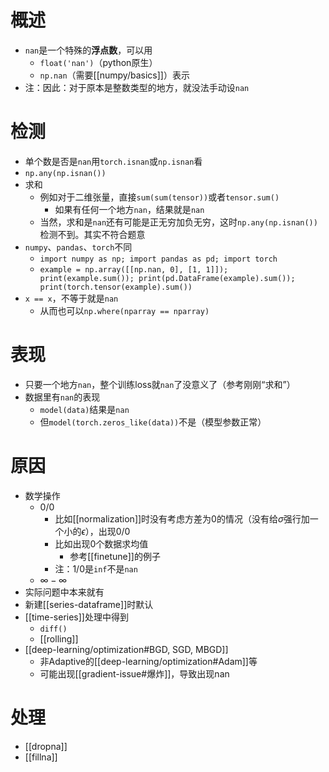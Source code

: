 # 概述
- `nan`是一个特殊的**浮点数**，可以用
  - `float('nan')`（python原生）
  - `np.nan`（需要[[numpy/basics]]）表示
- 注：因此：对于原本是整数类型的地方，就没法手动设`nan`
# 检测
- 单个数是否是`nan`用`torch.isnan`或`np.isnan`看
- `np.any(np.isnan())`
- 求和
  - 例如对于二维张量，直接`sum(sum(tensor))`或者`tensor.sum()`
    - 如果有任何一个地方`nan`，结果就是`nan`
  - 当然，求和是`nan`还有可能是正无穷加负无穷，这时`np.any(np.isnan())`检测不到。其实不符合题意
- `numpy`、`pandas`、`torch`不同
  - `import numpy as np; import pandas as pd; import torch`
  - `example = np.array([[np.nan, 0], [1, 1]]); print(example.sum()); print(pd.DataFrame(example).sum()); print(torch.tensor(example).sum())`
- `x == x`，不等于就是`nan`
  - 从而也可以`np.where(nparray == nparray)`
# 表现
- 只要一个地方`nan`，整个训练loss就`nan`了没意义了（参考刚刚“求和”）
- 数据里有`nan`的表现
  - `model(data)`结果是`nan`
  - 但`model(torch.zeros_like(data))`不是（模型参数正常）
# 原因
- 数学操作
  - $0/0$
    - 比如[[normalization]]时没有考虑方差为0的情况（没有给$\sigma$强行加一个小的$\epsilon$），出现$0/0$
    - 比如出现0个数据求均值
      - 参考[[finetune]]的例子
    - 注：$1/0$是`inf`不是`nan`
  - $\infty - \infty$
- 实际问题中本来就有
- 新建[[series-dataframe]]时默认
- [[time-series]]处理中得到
  - `diff()`
  - [[rolling]]
- [[deep-learning/optimization#BGD, SGD, MBGD]]
  - 非Adaptive的[[deep-learning/optimization#Adam]]等
  - 可能出现[[gradient-issue#爆炸]]，导致出现nan
# 处理
- [[dropna]]
- [[fillna]]